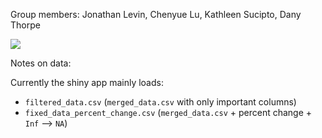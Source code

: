 Group members: Jonathan Levin, Chenyue Lu, Kathleen Sucipto,  Dany Thorpe

![](https://ibb.co/mJPN8dj)

Notes on data:

Currently the shiny app mainly loads:

- `filtered_data.csv` (`merged_data.csv` with only important columns)
- `fixed_data_percent_change.csv` (`merged_data.csv` + percent change + `Inf` --> `NA`)
